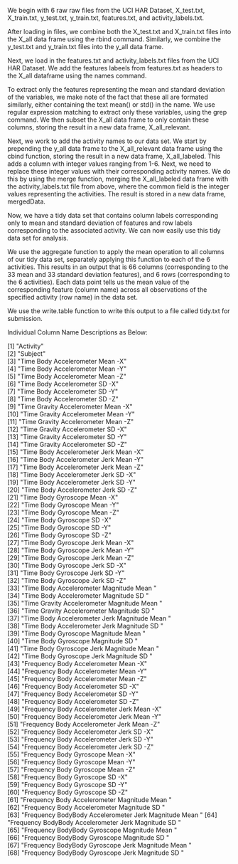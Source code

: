 We begin with 6 raw raw files from the UCI HAR Dataset, X_test.txt, X_train.txt, y_test.txt, y_train.txt, features.txt, and activity_labels.txt.

After loading in files, we combine both the X_test.txt and X_train.txt files into the X_all data frame using the rbind command. Similarly, we combine the y_test.txt and y_train.txt files into the y_all data frame.

Next, we load in the features.txt and activity_labels.txt files from the UCI HAR Dataset. We add the features labeels from features.txt as headers to the X_all dataframe using the names command.

To extract only the features representing the mean and standard deviation of the variables, we make note of the fact that these all are formated similarly, either containing the text mean() or std() in the name. We use regular expression matching to extract only these variables, using the grep command. We then subset the X_all data frame to only contain these columns, storing the result in a new data frame, X_all_relevant.

Next, we work to add the activity names to our data set. We start by prepending the y_all data frame to the X_all_relevant data frame using the cbind function, storing the result in a new data frame, X_all_labeled. This adds a column with integer values ranging from 1-6. Next, we need to replace these integer values with their corresponding activity names. We do this by using the merge function, merging the X_all_labeled data frame with the activity_labels.txt file from above, where the common field is the integer values representing the activities. The result is stored in a new data frame, mergedData.

Now, we have a tidy data set that contains column labels corresponding only to mean and standard deviation of features and row labels corresponding to the associated activity. We can now easily use this tidy data set for analysis.

We use the aggregate function to apply the mean operation to all columns of our tidy data set, separately applying this function to each of the 6 activities. This results in an output that is 66 columns (corresponding to the 33 mean and 33 standard deviation features), and 6 rows (corresponding to the 6 activities). Each data point tells us the mean value of the corresponding feature (column name) across all observations of the specified activity (row name) in the data set.

We use the write.table function to write this output to a file called tidy.txt for submission.

Individual Column Name Descriptions as Below:

 [1] "Activity"                                             
  [2] "Subject"                                              
   [3] "Time Body Accelerometer Mean -X"                      
    [4] "Time Body Accelerometer Mean -Y"                      
     [5] "Time Body Accelerometer Mean -Z"                      
      [6] "Time Body Accelerometer SD -X"                        
       [7] "Time Body Accelerometer SD -Y"                        
        [8] "Time Body Accelerometer SD -Z"                        
         [9] "Time Gravity Accelerometer Mean -X"                   
         [10] "Time Gravity Accelerometer Mean -Y"                   
         [11] "Time Gravity Accelerometer Mean -Z"                   
         [12] "Time Gravity Accelerometer SD -X"                     
         [13] "Time Gravity Accelerometer SD -Y"                     
         [14] "Time Gravity Accelerometer SD -Z"                     
         [15] "Time Body Accelerometer Jerk Mean -X"                 
         [16] "Time Body Accelerometer Jerk Mean -Y"                 
         [17] "Time Body Accelerometer Jerk Mean -Z"                 
         [18] "Time Body Accelerometer Jerk SD -X"                   
         [19] "Time Body Accelerometer Jerk SD -Y"                   
         [20] "Time Body Accelerometer Jerk SD -Z"                   
         [21] "Time Body Gyroscope Mean -X"                          
         [22] "Time Body Gyroscope Mean -Y"                          
         [23] "Time Body Gyroscope Mean -Z"                          
         [24] "Time Body Gyroscope SD -X"                            
         [25] "Time Body Gyroscope SD -Y"                            
         [26] "Time Body Gyroscope SD -Z"                            
         [27] "Time Body Gyroscope Jerk Mean -X"                     
         [28] "Time Body Gyroscope Jerk Mean -Y"                     
         [29] "Time Body Gyroscope Jerk Mean -Z"                     
         [30] "Time Body Gyroscope Jerk SD -X"                       
         [31] "Time Body Gyroscope Jerk SD -Y"                       
         [32] "Time Body Gyroscope Jerk SD -Z"                       
         [33] "Time Body Accelerometer Magnitude Mean "              
         [34] "Time Body Accelerometer Magnitude SD "                
         [35] "Time Gravity Accelerometer Magnitude Mean "           
         [36] "Time Gravity Accelerometer Magnitude SD "             
         [37] "Time Body Accelerometer Jerk Magnitude Mean "         
         [38] "Time Body Accelerometer Jerk Magnitude SD "           
         [39] "Time Body Gyroscope Magnitude Mean "                  
         [40] "Time Body Gyroscope Magnitude SD "                    
         [41] "Time Body Gyroscope Jerk Magnitude Mean "             
         [42] "Time Body Gyroscope Jerk Magnitude SD "               
         [43] "Frequency Body Accelerometer Mean -X"                 
         [44] "Frequency Body Accelerometer Mean -Y"                 
         [45] "Frequency Body Accelerometer Mean -Z"                 
         [46] "Frequency Body Accelerometer SD -X"                   
         [47] "Frequency Body Accelerometer SD -Y"                   
         [48] "Frequency Body Accelerometer SD -Z"                   
         [49] "Frequency Body Accelerometer Jerk Mean -X"            
         [50] "Frequency Body Accelerometer Jerk Mean -Y"            
         [51] "Frequency Body Accelerometer Jerk Mean -Z"            
         [52] "Frequency Body Accelerometer Jerk SD -X"              
         [53] "Frequency Body Accelerometer Jerk SD -Y"              
         [54] "Frequency Body Accelerometer Jerk SD -Z"              
         [55] "Frequency Body Gyroscope Mean -X"                     
         [56] "Frequency Body Gyroscope Mean -Y"                     
         [57] "Frequency Body Gyroscope Mean -Z"                     
         [58] "Frequency Body Gyroscope SD -X"                       
         [59] "Frequency Body Gyroscope SD -Y"                       
         [60] "Frequency Body Gyroscope SD -Z"                       
         [61] "Frequency Body Accelerometer Magnitude Mean "         
         [62] "Frequency Body Accelerometer Magnitude SD "           
         [63] "Frequency BodyBody Accelerometer Jerk Magnitude Mean "
         [64] "Frequency BodyBody Accelerometer Jerk Magnitude SD "  
         [65] "Frequency BodyBody Gyroscope Magnitude Mean "         
         [66] "Frequency BodyBody Gyroscope Magnitude SD "           
         [67] "Frequency BodyBody Gyroscope Jerk Magnitude Mean "    
         [68] "Frequency BodyBody Gyroscope Jerk Magnitude SD "
